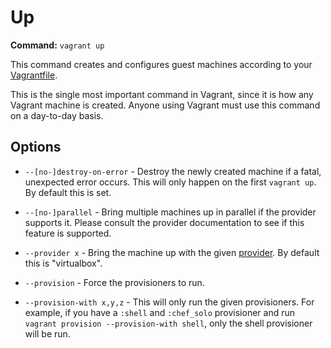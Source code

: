 
# Up
**Command:** `vagrant up`

This command creates and configures guest machines according to your [Vagrantfile][vagrantfile].

This is the single most important command in Vagrant, since it is how any Vagrant machine is created. Anyone using Vagrant must use this command on a day-to-day basis.

## Options

* `--[no-]destroy-on-error` - Destroy the newly created machine if a fatal, unexpected error occurs. This will only happen on the first `vagrant up`. By default this is set.

* `--[no-]parallel` - Bring multiple machines up in parallel if the provider supports it. Please consult the provider documentation to see if this feature is supported.

* `--provider x` - Bring the machine up with the given [provider][providers]. By default this is "virtualbox".

* `--provision` - Force the provisioners to run.

* `--provision-with x,y,z` - This will only run the given provisioners. For example, if you have a `:shell` and `:chef_solo` provisioner and run `vagrant provision --provision-with shell`, only the shell provisioner will be run.

[vagrantfile]: https://docs.vagrantup.com/v2/vagrantfile/
[providers]: https://docs.vagrantup.com/v2/providers/
